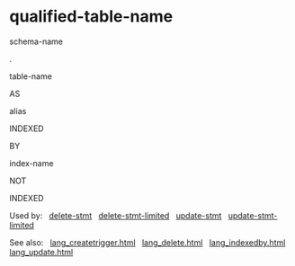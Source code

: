 # qualified\-table\-name








schema\-name



.



table\-name



AS



alias









INDEXED



BY



index\-name

NOT



INDEXED


















  


Used by:   [delete\-stmt](./delete-stmt.html)   [delete\-stmt\-limited](./delete-stmt-limited.html)   [update\-stmt](./update-stmt.html)   [update\-stmt\-limited](./update-stmt-limited.html)  

See also:   [lang\_createtrigger.html](../lang_createtrigger.html)   [lang\_delete.html](../lang_delete.html)   [lang\_indexedby.html](../lang_indexedby.html)   [lang\_update.html](../lang_update.html)


